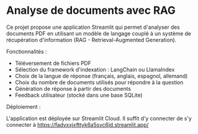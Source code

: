 # Analyse de documents avec RAG

Ce projet propose une application Streamlit qui permet d'analyser des documents PDF en utilisant un modèle de langage couplé à un système de récupération d'information (RAG - Retrieval-Augmented Generation).

Fonctionnalités :

- Téléversement de fichiers PDF
- Sélection du framework d'indexation : LangChain ou LlamaIndex
- Choix de la langue de réponse (français, anglais, espagnol, allemand)
- Choix du nombre de documents utilisés pour répondre à la question
- Génération de réponse à partir des documents
- Feedback utilisateur (stocké dans une base SQLite)

Déploiement :

L'application est déployée sur Streamlit Cloud. Il suffit d'y connecter de s'y connecter à https://fadvxxjxfttyk6a5svc6jd.streamlit.app/
